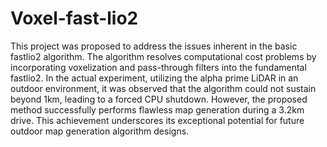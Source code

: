 # Voxel-fast-lio2

This project was proposed to address the issues inherent in the basic fastlio2 algorithm. 
The algorithm resolves computational cost problems by incorporating voxelization and pass-through filters into the fundamental fastlio2. 
In the actual experiment, utilizing the alpha prime LiDAR in an outdoor environment, it was observed that the algorithm could not sustain beyond 1km, leading to a forced CPU shutdown.
However, the proposed method successfully performs flawless map generation during a 3.2km drive. 
This achievement underscores its exceptional potential for future outdoor map generation algorithm designs.
